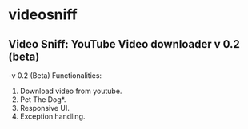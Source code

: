 # videosniff
Video Sniff: YouTube Video downloader v 0.2 (beta)
--------------------------------------------------
-v 0.2 (Beta)
Functionalities:
  1. Download video from youtube.
  2. Pet The Dog*.
  3. Responsive UI.
  4. Exception handling.
